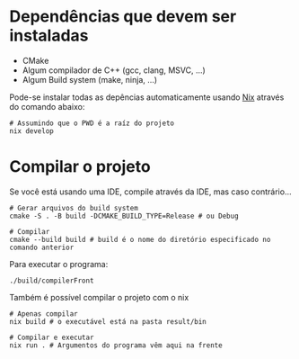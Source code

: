 # Dependências que devem ser instaladas
- CMake
- Algum compilador de C++ (gcc, clang, MSVC, ...)
- Algum Build system (make, ninja, ...)

Pode-se instalar todas as depências automaticamente usando [Nix](https://nixos.org/) através do comando abaixo:
```shell
# Assumindo que o PWD é a raíz do projeto
nix develop
```

# Compilar o projeto
Se você está usando uma IDE, compile através da IDE, mas caso contrário...

```shell
# Gerar arquivos do build system
cmake -S . -B build -DCMAKE_BUILD_TYPE=Release # ou Debug

# Compilar
cmake --build build # build é o nome do diretório especificado no comando anterior
```
Para executar o programa:
```shell
./build/compilerFront
```

Também é possível compilar o projeto com o nix
```shell
# Apenas compilar
nix build # o executável está na pasta result/bin

# Compilar e executar
nix run . # Argumentos do programa vêm aqui na frente
```